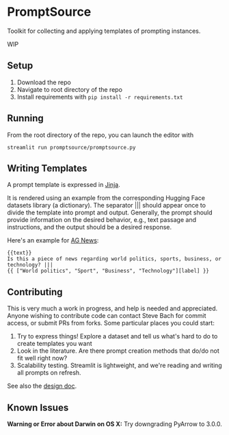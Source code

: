 # PromptSource
Toolkit for collecting and applying templates of prompting instances.

WIP

## Setup
1. Download the repo
2. Navigate to root directory of the repo
3. Install requirements with `pip install -r requirements.txt`

## Running
From the root directory of the repo, you can launch the editor with
```
streamlit run promptsource/promptsource.py
```

## Writing Templates
A prompt template is expressed in [Jinja](https://jinja.palletsprojects.com/en/3.0.x/). 

It is rendered using an example from the corresponding Hugging Face datasets library
(a dictionary). The separator ||| should appear once to divide the template into prompt
and output. Generally, the prompt should provide information on the desired behavior,
e.g., text passage and instructions, and the output should be a desired response.

Here's an example for [AG News](https://huggingface.co/datasets/ag_news):
```
{{text}} 
Is this a piece of news regarding world politics, sports, business, or technology? ||| 
{{ ["World politics", "Sport", "Business", "Technology"][label] }}
```

## Contributing
This is very much a work in progress, and help is needed and appreciated. Anyone wishing to
contribute code can contact Steve Bach for commit access, or submit PRs from forks. Some particular
places you could start:
1. Try to express things! Explore a dataset and tell us what's hard to do to create templates you want
2. Look in the literature. Are there prompt creation methods that do/do not fit well right now?
3. Scalability testing. Streamlit is lightweight, and we're reading and writing all prompts on refresh.

See also the [design doc](https://docs.google.com/document/d/1IQzrrAAMPS0XAn_ArOq2hyEDCVfeB7AfcvLUqgSnWxQ/).

## Known Issues

**Warning or Error about Darwin on OS X:** Try downgrading PyArrow to 3.0.0.

